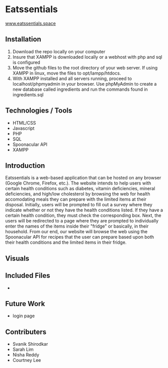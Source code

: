 # Eatssentials
www.eatssentials.space

## Installation 
1. Download the repo locally on your computer
2. Insure that XAMPP is downloaded locally or a webhost with php and sql is configured
3. Move the github files to the root directory of your web server. If using XAMPP in linux, move the files to opt/lampp/htdocs.
4. With XAMPP installed and all servers running, proceed to localhost/phpmyadmin in your browser. Use phpMyAdmin to create a new database called ingredients and run the commands found in ingredients.sql

## Technologies / Tools
* HTML/CSS
* Javascript
* PHP
* SQL
* Spoonacular API
* XAMPP

## Introduction
Eatssentials is a web-based application that can be hosted on any browser (Google Chrome, Firefox, etc.). The website intends to help users with certain health conditions such as diabetes, vitamin deficiencies, mineral deficiencies, and high/low cholesterol by browsing the web for health accomodating meals they can prepare with the limited items at their disposal. Initially, users will be prompted to fill out a survey where they indicate whether or not they have the health conditions listed. If they have a certain health condition, they must check the corresponding box. Next, the users will be redirected to a page where they are prompted to individually enter the names of the items inside their "fridge" or basically, in their household. From our end, our website will browse the web using the Spoonacular API for recipes that the user can prepare based upon both their health conditions and the limited items in their fridge. 

## Visuals 



## Included Files
* 

## Future Work 
* login page

## Contributers
* Svanik Shirodkar
* Sarah Lim
* Nisha Reddy
* Courtney Lee
